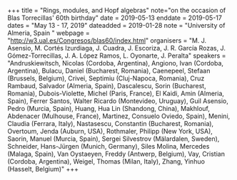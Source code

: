 +++
title = "Rings, modules, and Hopf algebras"
note="on the occasion of Blas Torrecillas' 60th birthday"
date = 2019-05-13
enddate = 2019-05-17
dates = "May 13 - 17, 2019"
dateadded = 2019-01-28
note = "University of Almeria, Spain "
webpage = "http://w3.ual.es/Congresos/blas60/index.html"
organisers = "M. J. Asensio, M. Cortés Izurdiaga, J. Cuadra, J. Escoriza, J. R. García Rozas, J. Gómez-Torrecillas, J. A. López Ramos, L. Oyonarte, J. Peralta"
speakers = "Andruskiewitsch, Nicolas (Cordoba, Argentina), Angiono, Ivan (Cordoba, Argentina), Bulacu, Daniel (Bucharest, Romania), Caenepeel, Stefaan (Brussels, Belgium), Crivei, Septimiu (Cluj-Napoca, Romania), Cruz Rambaud, Salvador (Almeria, Spain), Dascalescu, Sorin (Bucharest, Romania), Dubois-Violette, Michel (Paris, France), El Kaidi, Amin (Almeria, Spain), Ferrer Santos, Walter Ricardo (Montevideo, Uruguay), Guil Asensio, Pedro (Murcia, Spain), Huang, Hua Lin (Shandong, China), Makhlouf, Abdenacer (Mulhouse, France), Martinez, Consuelo Oviedo, Spain), Menini, Claudia (Ferrara, Italy), Nastasescu, Constantin (Bucharest, Romania), Overtoum, Jenda (Auburn, USA), Rothmaler, Philipp (New York, USA), Saorin, Manuel (Murcia, Spain), Sergei Silvestrov (Mälardalen, Sweden), Schneider, Hans-Jürgen (Munich, Germany), Siles Molina, Mercedes (Malaga, Spain), Van Oystaeyen, Freddy (Antwerp, Belgium), Vay, Cristian (Cordoba, Argentina), Weigel, Thomas (Milan, Italy), Zhang, Yinhuo (Hasselt, Belgium)"
+++
